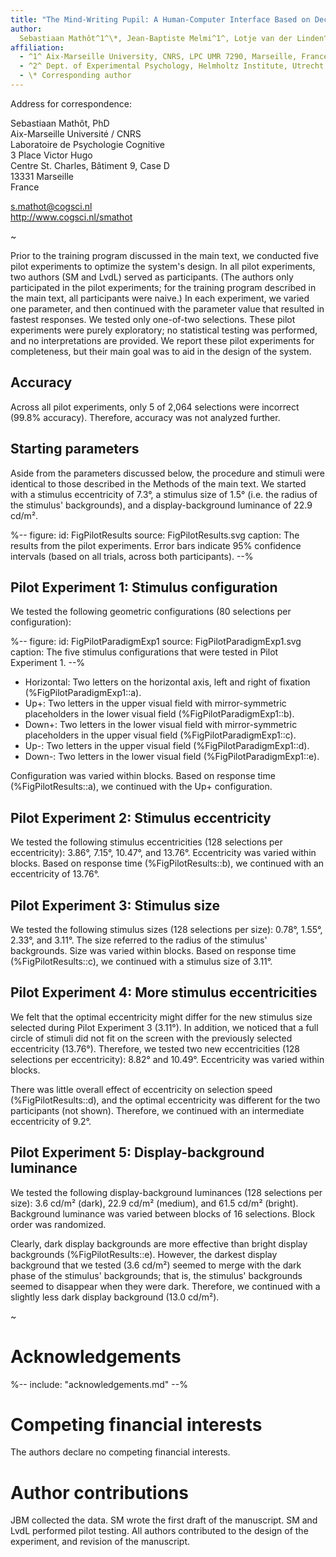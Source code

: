 ```yaml
---
title: "The Mind-Writing Pupil: A Human-Computer Interface Based on Decoding of Covert Attention through Pupillometry (S1 Appendix)"
author:
  Sebastiaan Mathôt^1^\*, Jean-Baptiste Melmi^1^, Lotje van der Linden^1^, and Stefan Van der Stigchel^2^
affiliation:
  - ^1^ Aix-Marseille University, CNRS, LPC UMR 7290, Marseille, France
  - ^2^ Dept. of Experimental Psychology, Helmholtz Institute, Utrecht University, Utrecht, The Netherlands
  - \* Corresponding author
---
```


Address for correspondence:

Sebastiaan Mathôt, PhD  \
Aix-Marseille Université / CNRS  \
Laboratoire de Psychologie Cognitive  \
3 Place Victor Hugo  \
Centre St. Charles, Bâtiment 9, Case D  \
13331 Marseille  \
France

<s.mathot@cogsci.nl>  \
<http://www.cogsci.nl/smathot>

~

Prior to the training program discussed in the main text, we conducted five pilot experiments to optimize the system's design. In all pilot experiments, two authors (SM and LvdL) served as participants. (The authors only participated in the pilot experiments; for the training program described in the main text, all participants were naive.) In each experiment, we varied one parameter, and then continued with the parameter value that resulted in fastest responses. We tested only one-of-two selections. These pilot experiments were purely exploratory; no statistical testing was performed, and no interpretations are provided. We report these pilot experiments for completeness, but their main goal was to aid in the design of the system.

## Accuracy

Across all pilot experiments, only 5 of 2,064 selections were incorrect (99.8% accuracy). Therefore, accuracy was not analyzed further.

## Starting parameters

Aside from the parameters discussed below, the procedure and stimuli were identical to those described in the Methods of the main text. We started with a stimulus eccentricity of 7.3°, a stimulus size of 1.5° (i.e. the radius of the stimulus' backgrounds), and a display-background luminance of 22.9 cd/m².

%--
figure:
 id: FigPilotResults
 source: FigPilotResults.svg
 caption: The results from the pilot experiments. Error bars indicate 95% confidence intervals (based on all trials, across both participants).
--%

## Pilot Experiment 1: Stimulus configuration

We tested the following geometric configurations (80 selections per configuration):

%--
figure:
 id: FigPilotParadigmExp1
 source: FigPilotParadigmExp1.svg
 caption: The five stimulus configurations that were tested in Pilot Experiment 1.
--%


- Horizontal: Two letters on the horizontal axis, left and right of fixation (%FigPilotParadigmExp1::a).
- Up+: Two letters in the upper visual field with mirror-symmetric placeholders in the lower visual field (%FigPilotParadigmExp1::b).
- Down+: Two letters in the lower visual field with mirror-symmetric placeholders in the upper visual field (%FigPilotParadigmExp1::c).
- Up-: Two letters in the upper visual field (%FigPilotParadigmExp1::d).
- Down-: Two letters in the lower visual field (%FigPilotParadigmExp1::e).

Configuration was varied within blocks. Based on response time (%FigPilotResults::a), we continued with the Up+ configuration.

## Pilot Experiment 2: Stimulus eccentricity

We tested the following stimulus eccentricities (128 selections per eccentricity): 3.86°, 7.15°, 10.47°, and 13.76°. Eccentricity was varied within blocks. Based on response time (%FigPilotResults::b), we continued with an eccentricity of 13.76°.

## Pilot Experiment 3: Stimulus size

We tested the following stimulus sizes (128 selections per size): 0.78°, 1.55°, 2.33°, and 3.11°. The size referred to the radius of the stimulus' backgrounds. Size was varied within blocks. Based on response time (%FigPilotResults::c), we continued with a stimulus size of 3.11°.

## Pilot Experiment 4: More stimulus eccentricities

We felt that the optimal eccentricity might differ for the new stimulus size selected during Pilot Experiment 3 (3.11°). In addition, we noticed that a full circle of stimuli did not fit on the screen with the previously selected eccentricity (13.76°). Therefore, we tested two new eccentricities (128 selections per eccentricity): 8.82° and 10.49°. Eccentricity was varied within blocks.

There was little overall effect of eccentricity on selection speed (%FigPilotResults::d), and the optimal eccentricity was different for the two participants (not shown). Therefore, we continued with an intermediate eccentricity of 9.2°.

## Pilot Experiment 5: Display-background luminance

We tested the following display-background luminances (128 selections per size): 3.6 cd/m² (dark), 22.9 cd/m² (medium), and 61.5 cd/m² (bright). Background luminance was varied between blocks of 16 selections. Block order was randomized.

Clearly, dark display backgrounds are more effective than bright display backgrounds (%FigPilotResults::e). However, the darkest display background that we tested (3.6 cd/m²) seemed to merge with the dark phase of the stimulus' backgrounds; that is, the stimulus' backgrounds seemed to disappear when they were dark. Therefore, we continued with a slightly less dark display background (13.0 cd/m²).

~

# Acknowledgements

%-- include: "acknowledgements.md" --%

# Competing financial interests

The authors declare no competing financial interests.

# Author contributions

JBM collected the data. SM wrote the first draft of the manuscript. SM and LvdL performed pilot testing. All authors contributed to the design of the experiment, and revision of the manuscript.

